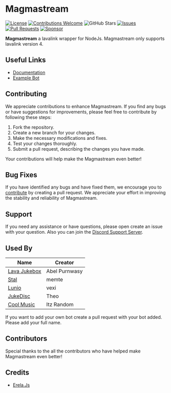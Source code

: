 # Magmastream

[![License](https://img.shields.io/badge/license-Apache-blue.svg)](https://github.com/Blackfort-Hosting/magmastream/blob/main/LICENSE)
[![Contributions Welcome](https://img.shields.io/badge/contributions-welcome-brightgreen.svg)](https://github.com/Blackfort-Hosting/magmastream/pulls)
![GitHub Stars](https://img.shields.io/github/stars/Blackfort-Hosting/magmastream.svg)
[![Issues](https://img.shields.io/github/issues/Blackfort-Hosting/magmastream.svg)](https://github.com/Blackfort-Hosting/magmastream/issues)
[![Pull Requests](https://img.shields.io/github/issues-pr/Blackfort-Hosting/magmastream.svg)](https://github.com/Blackfort-Hosting/magmastream/pulls)
[![Sponsor](https://img.shields.io/static/v1?label=Sponsor&message=%E2%9D%A4&logo=GitHub&color=%23fe8e86)](https://github.com/sponsors/Blackfort-Hosting)

**Magmastream** a lavalink wrapper for NodeJs. Magmastream only supports lavalink version 4.

## Useful Links

- [Documentation](https://docs.blackforthosting.com)
- [Example Bot](https://github.com/Blackfort-Hosting/Magmastream_Template_Bot)

## Contributing

We appreciate contributions to enhance Magmastream. If you find any bugs or have suggestions for improvements, please feel free to contribute by following these steps:

1. Fork the repository.
2. Create a new branch for your changes.
3. Make the necessary modifications and fixes.
4. Test your changes thoroughly.
5. Submit a pull request, describing the changes you have made.

Your contributions will help make the Magmastream even better!

## Bug Fixes

If you have identified any bugs and have fixed them, we encourage you to [contribute](#contributing) by creating a pull request. We appreciate your effort in improving the stability and reliability of Magmastream.

## Support

If you need any assistance or have questions, please open create an issue with your question.
Also you can join the [Discord Support Server](https://discord.com/invite/HV59Z3zEjt).

## Used By

| Name                                                                                                                                                                                                                       | Creator       |
| -------------------------------------------------------------------------------------------------------------------------------------------------------------------------------------------------------------------------- | ------------- |
| [Lava Jukebox](https://discord.com/api/oauth2/authorize?client_id=887651843742793779&permissions=-1&redirect_uri=https%3A%2F%2Fdiscord.gg%2F4ZaXbbYSTZ&response_type=code&scope=guilds.join%20bot%20applications.commands) | Abel Purnwasy |
| [Stal](https://discord.com/oauth2/authorize?client_id=923938180263182356&scope=bot%20applications.commands&permissions=27648861246)                                                                                        | memte         |
| [Lunio](https://discord.com/api/oauth2/authorize?client_id=945030475779551415&permissions=61991952&scope=bot+applications.commands)                                                                                        | vexi          |
| [JukeDisc](https://discord.com/oauth2/authorize?client_id=1109751797549105176&permissions=968552214080&scope=bot+applications.commands)                                                                                    | Theo          |
| [Cool Music](https://discord.com/oauth2/authorize?client_id=923529398425096193&permissions=12888394808&redirect_uri=https%3A%2F%2Fdiscord.gg%2Fcool-music-support-925619107460698202&response_type=code&scope=bot%20identify%20applications.commands)                                                                                    | Itz Random          |

If you want to add your own bot create a pull request with your bot added. Please add your full name.

## Contributors

Special thanks to the all the contributors who have helped make Magmastream even better!

## Credits

- [Erela.Js](https://github.com/MenuDocs/erela.js)

<!-- CONTRIBUTORS_START -->

<!-- CONTRIBUTORS_END -->

